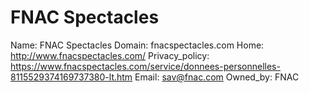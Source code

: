 
# FNAC Spectacles 

Name: FNAC Spectacles 
Domain: fnacspectacles.com
Home: http://www.fnacspectacles.com/
Privacy_policy: https://www.fnacspectacles.com/service/donnees-personnelles-8115529374169737380-lt.htm
Email: sav@fnac.com
Owned_by: FNAC
